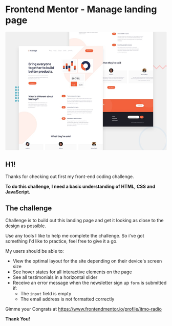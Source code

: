 # Frontend Mentor - Manage landing page

![Design of the Manage landing page coding challenge](./design/desktop-preview.jpg)

## H1! 

Thanks for checking out first my front-end coding challenge.

**To do this challenge, I need a basic understanding of HTML, CSS and JavaScript.**

## The challenge

Challenge is to build out this landing page and get it looking as close to the design as possible.

Use any tools I like to help me complete the challenge. So i've got something I'd like to practice, feel free to give it a go.

My users should be able to:

- View the optimal layout for the site depending on their device's screen size
- See hover states for all interactive elements on the page
- See all testimonials in a horizontal slider
- Receive an error message when the newsletter sign up `form` is submitted if:
  - The `input` field is empty
  - The email address is not formatted correctly

Gimme your Congrats at https://www.frontendmentor.io/profile/itmo-radio

**Thank You!**
